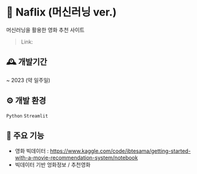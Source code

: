 # 🍿 Naflix (머신러닝 ver.)
머신러닝을 활용한 영화 추천 사이트
> Link: 

## 🕰 개발기간
~ 2023 (약 일주일)

## ⚙️ 개발 환경
```Python``` ```Streamlit```

## 📌 주요 기능
- 영화 빅데이터 : https://www.kaggle.com/code/ibtesama/getting-started-with-a-movie-recommendation-system/notebook
- 빅데이터 기반 엉화정보 / 추천영화

